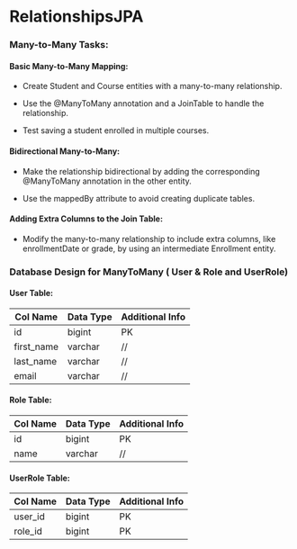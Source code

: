 # RelationshipsJPA

### Many-to-Many Tasks:

#### Basic Many-to-Many Mapping:

* Create Student and Course entities with a many-to-many relationship.

* Use the @ManyToMany annotation and a JoinTable to handle the relationship.

* Test saving a student enrolled in multiple courses.

#### Bidirectional Many-to-Many:

* Make the relationship bidirectional by adding the corresponding @ManyToMany annotation in the other entity.

* Use the mappedBy attribute to avoid creating duplicate tables.

#### Adding Extra Columns to the Join Table:

* Modify the many-to-many relationship to include extra columns, like enrollmentDate or grade, by using an intermediate Enrollment entity.

### Database Design for ManyToMany ( User & Role and UserRole)

#### User Table:
| Col Name   | Data Type | Additional Info |
|------------|-----------|-----------------|
| id         | bigint    | PK              |
| first_name | varchar   | //              |
| last_name  | varchar    | //              |
| email      | varchar    | //              |

#### Role Table:
| Col Name | Data Type | Additional Info |
|----------|-----------|-----------------|
| id       | bigint    | PK              |
| name     | varchar   | //              |

#### UserRole Table:
| Col Name | Data Type | Additional Info |
|----------|-----------|-------------|
| user_id  | bigint    | PK          |
| role_id  | bigint    | PK          |

